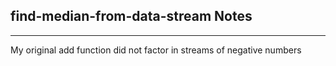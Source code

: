 <h2>find-median-from-data-stream Notes</h2><hr>My original add function did not factor in streams of negative numbers